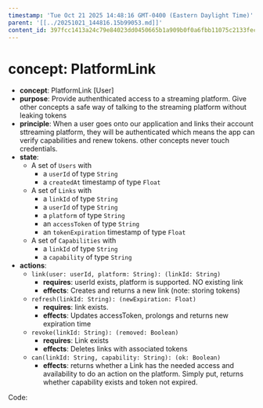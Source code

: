 ```yaml
---
timestamp: 'Tue Oct 21 2025 14:48:16 GMT-0400 (Eastern Daylight Time)'
parent: '[[../20251021_144816.15b99053.md]]'
content_id: 397fcc1413a24c79e84023dd0450665b1a909b0f0a6fbb11075c2133fecb3753
---
```


# concept: PlatformLink

* **concept**: PlatformLink \[User]
* **purpose**: Provide authenthicated access to a streaming platform. Give other concepts a safe way of talking to the streaming platform without leaking tokens
* **principle**: When a user goes onto our application and links their account sttreaming platform, they will be authenticated which means the app can verify capabilities and renew tokens. other concepts never touch credentials.
* **state**:
  * A set of `Users` with
    * a `userId` of type `String`
    * a `createdAt` timestamp of type `Float`
  * A set of `Links` with
    * a `linkId` of type `String`
    * a `userId` of type `String`
    * a `platform` of type `String`
    * an `accessToken` of type `String`
    * an `tokenExpiration` timestamp of type `Float`
  * A set of `Capabilities` with
    * a `linkId` of type `String`
    * a `capability` of type `String`
* **actions**:
  * `link(user: userId, platform: String): (linkId: String)`
    * **requires**: userId exists, platform is supported. NO existing link
    * **effects**: Creates and returns a new link (note: storing tokens)
  * `refresh(linkId: String): (newExpiration: Float)`
    * **requires**: link exists.
    * **effects**: Updates accessToken, prolongs and returns new expiration time
  * `revoke(linkId: String): (removed: Boolean)`
    * **requires**: Link exists
    * **effects**: Deletes links with associated tokens
  * `can(linkId: String, capability: String): (ok: Boolean)`
    * **effects**: returns whether a Link has the needed access and availability to do an action on the platform. Simply put, returns whether capability exists and token not expired.

Code:
